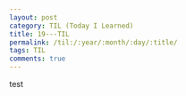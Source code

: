 ```yaml
---
layout: post
category: TIL (Today I Learned)
title: 19---TIL
permalink: /til:/:year/:month/:day/:title/
tags: TIL
comments: true
---
```


test